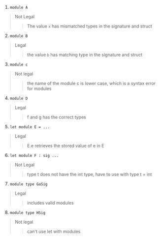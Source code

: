 1. `module A`
> Not Legal
>> The value `x` has mismatched types in the signature and struct

2. `module B`
> Legal
>> the value `b` has matching type in the signature and struct

3. `module c`
> Not legal
>> the name of the module c is lower case, which is a syntax error for modules

4. `module D`
> Legal
>> f and g has the correct types

5. `let module E = ...`
> Legal
>> E.e retrieves the stored value of e in E

6. `let module F : sig ...`
> Not Legal
>> type t does not have the int type, have to use with type t = int

7. `module type GaSig`
> Legal
>> includes valid modules

8. `module type HSig`
> Not legal
>> can't use let with modules
